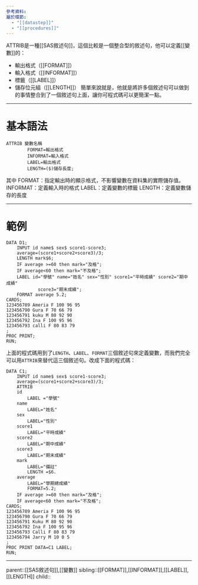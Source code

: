 ```yaml
---
參考資料: 
屬於環節:
  - "[[datastep]]"
  - "[[procedures]]"
---
```

ATTRIB是一種[[SAS敘述句]]，這個比較是一個整合型的敘述句，他可以定義[[變數]]的：
- 輸出格式（[[FORMAT]]）
- 輸入格式（[[INFORMAT]]）
- 標籤（[[LABEL]]）
- 儲存位元組（[[LENGTH]]）
簡單來說就是，他就是將許多個敘述句可以做到的事情整合到了一個敘述句上面，讓你可程式碼可以更簡潔一點。
- - -
# 基本語法
```SAS
ATTRIB 變數名稱
		FORMAT=輸出格式
		INFORMAT=輸入格式
		LABEL=輸出格式
		LENGTH=($)儲存長度;
```
其中
FORMAT：指定輸出時的顯示格式，不影響變數在資料集的實際儲存值。
INFORMAT：定義輸入時的格式
LABEL：定義變數的標籤
LENGTH：定義變數儲存的長度
- - -
# 範例
```SAS
DATA D1;
	INPUT id name$ sex$ score1-score3;
	average=(score1+score2+score3)/3;
	LENGTH mark$6;
	IF average >=60 then mark="及格";
	IF average<60 then mark="不及格";
	LABEL id="學號" name="姓名" sex="性別" score1="平時成績" score2="期中成績" 
			score3="期末成績";
	FORMAT average 5.2;
CARDS;
123456789 Ameria F 100 96 95
123456790 Gura F 70 66 79
123456791 kuku M 80 92 90
123456792 Ina F 100 95 96
123456793 calli F 80 83 79
;
PROC PRINT;
RUN;
```
上面的程式碼用到了`LENGTH`、`LABEL`、`FORMAT`三個敘述句來定義變數，而我們完全可以用`ATTRIB`來替代這三個敘述句。改成下面的程式碼：
```SAS
DATA C1;
	INPUT id name$ sex$ score1-score3;
	average=(score1+score2+score3)/3;
	ATTRIB
	id 
		LABEL ="學號"
	name
		LABEL="姓名"
	sex
		LABEL="性別"
	score1
		LABEL="平時成績"
	score2
		LABEL="期中成績"
	score3
		LABEL="期末成績"
	mark
		LABEL="備註"
		LENGTH =$6. 
	average
		LABEL="學期總成績"
		FORMAT=5.2;
	IF average >=60 then mark="及格";
	IF average<60 then mark="不及格";
CARDS;
123456789 Ameria F 100 96 95
123456790 Gura F 70 66 79
123456791 Kuku M 80 92 90
123456792 Ina F 100 95 96
123456793 Calli F 80 83 79
123456794 Jarry M 10 0 5
;
PROC PRINT DATA=C1 LABEL;
RUN;
```

- - -
parent::[[SAS敘述句]],[[變數]]
sibling::[[FORMAT]],[[INFORMAT]],[[LABEL]],[[LENGTH]]
child::